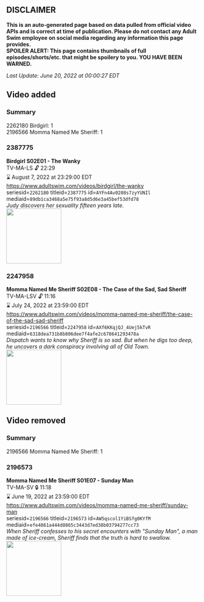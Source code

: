 ## DISCLAIMER
**This is an auto-generated page based on data pulled from official video APIs and is correct at time of publication. Please do not contact any Adult Swim employee on social media regarding any information this page provides.**  
**SPOILER ALERT: This page contains thumbnails of full episodes/shorts/etc. that might be spoilery to you. YOU HAVE BEEN WARNED.**  

_Last Update: June 20, 2022 at 00:00:27 EDT_
## Video added
### Summary
2262180 Birdgirl: 1  
2196566 Momma Named Me Sheriff: 1  
### 2387775
**Birdgirl S02E01 - The Wanky**  
TV-MA-LS 🔓 22:29  
⌛ August 7, 2022 at 23:29:00 EDT  
https://www.adultswim.com/videos/birdgirl/the-wanky  
seriesid=`2262180` titleid=`2387775` id=`AYFn4Av0208s7zyYUNIl` mediaid=`89db1ca3468a5e75f93a8d5d6e3a45bef53dfd78`  
_Judy discovers her sexuality fifteen years late._  
<a href="https://media.cdn.adultswim.com/uploads/20220615/thumbnails/2_226151058534-Birdgirl_202_TheWanky.png"><img src="https://media.cdn.adultswim.com/uploads/20220615/thumbnails/2_226151058534-Birdgirl_202_TheWanky.png" height="144px" /></a>
### 2247958
**Momma Named Me Sheriff S02E08 - The Case of the Sad, Sad Sheriff**  
TV-MA-LSV 🔓 11:16  
⌛ July 24, 2022 at 23:59:00 EDT  
https://www.adultswim.com/videos/momma-named-me-sheriff/the-case-of-the-sad-sad-sheriff  
seriesid=`2196566` titleid=`2247958` id=`AXf6KKqjQJ_4Uej5kTvR` mediaid=`6318dea731b8b806dee7f4afe2c678641293478a`  
_Dispatch wants to know why Sheriff is so sad. But when he digs too deep, he uncovers a dark conspiracy involving all of Old Town._  
<a href="https://media.cdn.adultswim.com/uploads/20210305/thumbnails/2_21351756213-MommaNamedMeSheriff_208_SadSadSheriff.jpg"><img src="https://media.cdn.adultswim.com/uploads/20210305/thumbnails/2_21351756213-MommaNamedMeSheriff_208_SadSadSheriff.jpg" height="144px" /></a>
## Video removed
### Summary
2196566 Momma Named Me Sheriff: 1  
### 2196573
**Momma Named Me Sheriff S01E07 - Sunday Man**  
TV-MA-SV 🔒 11:18  
⌛ June 19, 2022 at 23:59:00 EDT  
https://www.adultswim.com/videos/momma-named-me-sheriff/sunday-man  
seriesid=`2196566` titleid=`2196573` id=`AW5qscol1YiBSfg0KYfM` mediaid=`efe4861a444d8865c3443d7ed38b03794277cc73`  
_When Sheriff confesses to his secret encounters with "Sunday Man", a man made of ice-cream, Sheriff finds that the truth is hard to swallow._  
<a href="https://media.cdn.adultswim.com/uploads/20191119/thumbnails/2_1911191641325-MommaNamedMeSheriff_107_dup-20190507.jpg"><img src="https://media.cdn.adultswim.com/uploads/20191119/thumbnails/2_1911191641325-MommaNamedMeSheriff_107_dup-20190507.jpg" height="144px" /></a>
